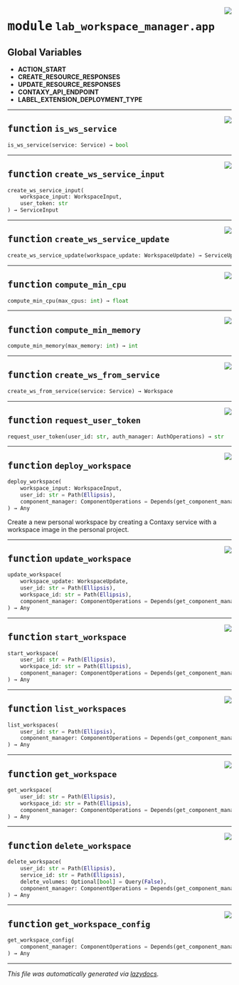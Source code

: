 <!-- markdownlint-disable -->

<a href="https://github.com/ml-tooling/contaxy/blob/main/components/lab-workspace-manager/backend/src/lab_workspace_manager/app.py#L0"><img align="right" style="float:right;" src="https://img.shields.io/badge/-source-cccccc?style=flat-square"></a>

# <kbd>module</kbd> `lab_workspace_manager.app`




**Global Variables**
---------------
- **ACTION_START**
- **CREATE_RESOURCE_RESPONSES**
- **UPDATE_RESOURCE_RESPONSES**
- **CONTAXY_API_ENDPOINT**
- **LABEL_EXTENSION_DEPLOYMENT_TYPE**

---

<a href="https://github.com/ml-tooling/contaxy/blob/main/components/lab-workspace-manager/backend/src/lab_workspace_manager/app.py#L52"><img align="right" style="float:right;" src="https://img.shields.io/badge/-source-cccccc?style=flat-square"></a>

## <kbd>function</kbd> `is_ws_service`

```python
is_ws_service(service: Service) → bool
```






---

<a href="https://github.com/ml-tooling/contaxy/blob/main/components/lab-workspace-manager/backend/src/lab_workspace_manager/app.py#L58"><img align="right" style="float:right;" src="https://img.shields.io/badge/-source-cccccc?style=flat-square"></a>

## <kbd>function</kbd> `create_ws_service_input`

```python
create_ws_service_input(
    workspace_input: WorkspaceInput,
    user_token: str
) → ServiceInput
```






---

<a href="https://github.com/ml-tooling/contaxy/blob/main/components/lab-workspace-manager/backend/src/lab_workspace_manager/app.py#L92"><img align="right" style="float:right;" src="https://img.shields.io/badge/-source-cccccc?style=flat-square"></a>

## <kbd>function</kbd> `create_ws_service_update`

```python
create_ws_service_update(workspace_update: WorkspaceUpdate) → ServiceUpdate
```






---

<a href="https://github.com/ml-tooling/contaxy/blob/main/components/lab-workspace-manager/backend/src/lab_workspace_manager/app.py#L116"><img align="right" style="float:right;" src="https://img.shields.io/badge/-source-cccccc?style=flat-square"></a>

## <kbd>function</kbd> `compute_min_cpu`

```python
compute_min_cpu(max_cpus: int) → float
```






---

<a href="https://github.com/ml-tooling/contaxy/blob/main/components/lab-workspace-manager/backend/src/lab_workspace_manager/app.py#L121"><img align="right" style="float:right;" src="https://img.shields.io/badge/-source-cccccc?style=flat-square"></a>

## <kbd>function</kbd> `compute_min_memory`

```python
compute_min_memory(max_memory: int) → int
```






---

<a href="https://github.com/ml-tooling/contaxy/blob/main/components/lab-workspace-manager/backend/src/lab_workspace_manager/app.py#L127"><img align="right" style="float:right;" src="https://img.shields.io/badge/-source-cccccc?style=flat-square"></a>

## <kbd>function</kbd> `create_ws_from_service`

```python
create_ws_from_service(service: Service) → Workspace
```






---

<a href="https://github.com/ml-tooling/contaxy/blob/main/components/lab-workspace-manager/backend/src/lab_workspace_manager/app.py#L150"><img align="right" style="float:right;" src="https://img.shields.io/badge/-source-cccccc?style=flat-square"></a>

## <kbd>function</kbd> `request_user_token`

```python
request_user_token(user_id: str, auth_manager: AuthOperations) → str
```






---

<a href="https://github.com/ml-tooling/contaxy/blob/main/components/lab-workspace-manager/backend/src/lab_workspace_manager/app.py#L154"><img align="right" style="float:right;" src="https://img.shields.io/badge/-source-cccccc?style=flat-square"></a>

## <kbd>function</kbd> `deploy_workspace`

```python
deploy_workspace(
    workspace_input: WorkspaceInput,
    user_id: str = Path(Ellipsis),
    component_manager: ComponentOperations = Depends(get_component_manager)
) → Any
```

Create a new personal workspace by creating a Contaxy service with a workspace image in the personal project. 


---

<a href="https://github.com/ml-tooling/contaxy/blob/main/components/lab-workspace-manager/backend/src/lab_workspace_manager/app.py#L186"><img align="right" style="float:right;" src="https://img.shields.io/badge/-source-cccccc?style=flat-square"></a>

## <kbd>function</kbd> `update_workspace`

```python
update_workspace(
    workspace_update: WorkspaceUpdate,
    user_id: str = Path(Ellipsis),
    workspace_id: str = Path(Ellipsis),
    component_manager: ComponentOperations = Depends(get_component_manager)
) → Any
```






---

<a href="https://github.com/ml-tooling/contaxy/blob/main/components/lab-workspace-manager/backend/src/lab_workspace_manager/app.py#L210"><img align="right" style="float:right;" src="https://img.shields.io/badge/-source-cccccc?style=flat-square"></a>

## <kbd>function</kbd> `start_workspace`

```python
start_workspace(
    user_id: str = Path(Ellipsis),
    workspace_id: str = Path(Ellipsis),
    component_manager: ComponentOperations = Depends(get_component_manager)
) → Any
```






---

<a href="https://github.com/ml-tooling/contaxy/blob/main/components/lab-workspace-manager/backend/src/lab_workspace_manager/app.py#L229"><img align="right" style="float:right;" src="https://img.shields.io/badge/-source-cccccc?style=flat-square"></a>

## <kbd>function</kbd> `list_workspaces`

```python
list_workspaces(
    user_id: str = Path(Ellipsis),
    component_manager: ComponentOperations = Depends(get_component_manager)
) → Any
```






---

<a href="https://github.com/ml-tooling/contaxy/blob/main/components/lab-workspace-manager/backend/src/lab_workspace_manager/app.py#L250"><img align="right" style="float:right;" src="https://img.shields.io/badge/-source-cccccc?style=flat-square"></a>

## <kbd>function</kbd> `get_workspace`

```python
get_workspace(
    user_id: str = Path(Ellipsis),
    workspace_id: str = Path(Ellipsis),
    component_manager: ComponentOperations = Depends(get_component_manager)
) → Any
```






---

<a href="https://github.com/ml-tooling/contaxy/blob/main/components/lab-workspace-manager/backend/src/lab_workspace_manager/app.py#L276"><img align="right" style="float:right;" src="https://img.shields.io/badge/-source-cccccc?style=flat-square"></a>

## <kbd>function</kbd> `delete_workspace`

```python
delete_workspace(
    user_id: str = Path(Ellipsis),
    service_id: str = Path(Ellipsis),
    delete_volumes: Optional[bool] = Query(False),
    component_manager: ComponentOperations = Depends(get_component_manager)
) → Any
```






---

<a href="https://github.com/ml-tooling/contaxy/blob/main/components/lab-workspace-manager/backend/src/lab_workspace_manager/app.py#L301"><img align="right" style="float:right;" src="https://img.shields.io/badge/-source-cccccc?style=flat-square"></a>

## <kbd>function</kbd> `get_workspace_config`

```python
get_workspace_config(
    component_manager: ComponentOperations = Depends(get_component_manager)
) → Any
```








---

_This file was automatically generated via [lazydocs](https://github.com/ml-tooling/lazydocs)._
